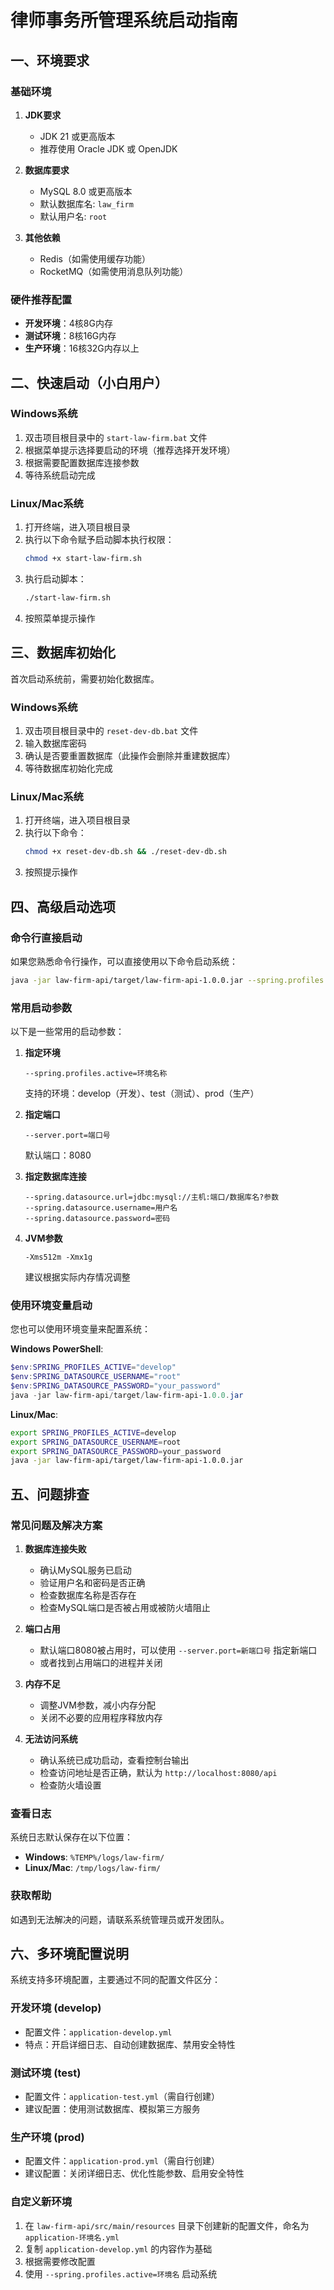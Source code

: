 # 律师事务所管理系统启动指南

## 一、环境要求

### 基础环境

1. **JDK要求**
   - JDK 21 或更高版本
   - 推荐使用 Oracle JDK 或 OpenJDK

2. **数据库要求**
   - MySQL 8.0 或更高版本
   - 默认数据库名: `law_firm`
   - 默认用户名: `root`

3. **其他依赖**
   - Redis（如需使用缓存功能）
   - RocketMQ（如需使用消息队列功能）

### 硬件推荐配置

- **开发环境**：4核8G内存
- **测试环境**：8核16G内存
- **生产环境**：16核32G内存以上

## 二、快速启动（小白用户）

### Windows系统

1. 双击项目根目录中的 `start-law-firm.bat` 文件
2. 根据菜单提示选择要启动的环境（推荐选择开发环境）
3. 根据需要配置数据库连接参数
4. 等待系统启动完成

### Linux/Mac系统

1. 打开终端，进入项目根目录
2. 执行以下命令赋予启动脚本执行权限：
   ```bash
   chmod +x start-law-firm.sh
   ```
3. 执行启动脚本：
   ```bash
   ./start-law-firm.sh
   ```
4. 按照菜单提示操作

## 三、数据库初始化

首次启动系统前，需要初始化数据库。

### Windows系统

1. 双击项目根目录中的 `reset-dev-db.bat` 文件
2. 输入数据库密码
3. 确认是否要重置数据库（此操作会删除并重建数据库）
4. 等待数据库初始化完成

### Linux/Mac系统

1. 打开终端，进入项目根目录
2. 执行以下命令：
   ```bash
   chmod +x reset-dev-db.sh && ./reset-dev-db.sh
   ```
3. 按照提示操作

## 四、高级启动选项

### 命令行直接启动

如果您熟悉命令行操作，可以直接使用以下命令启动系统：

```bash
java -jar law-firm-api/target/law-firm-api-1.0.0.jar --spring.profiles.active=develop
```

### 常用启动参数

以下是一些常用的启动参数：

1. **指定环境**
   ```
   --spring.profiles.active=环境名称
   ```
   支持的环境：develop（开发）、test（测试）、prod（生产）

2. **指定端口**
   ```
   --server.port=端口号
   ```
   默认端口：8080

3. **指定数据库连接**
   ```
   --spring.datasource.url=jdbc:mysql://主机:端口/数据库名?参数
   --spring.datasource.username=用户名
   --spring.datasource.password=密码
   ```

4. **JVM参数**
   ```
   -Xms512m -Xmx1g
   ```
   建议根据实际内存情况调整

### 使用环境变量启动

您也可以使用环境变量来配置系统：

**Windows PowerShell**:
```powershell
$env:SPRING_PROFILES_ACTIVE="develop"
$env:SPRING_DATASOURCE_USERNAME="root"
$env:SPRING_DATASOURCE_PASSWORD="your_password"
java -jar law-firm-api/target/law-firm-api-1.0.0.jar
```

**Linux/Mac**:
```bash
export SPRING_PROFILES_ACTIVE=develop
export SPRING_DATASOURCE_USERNAME=root
export SPRING_DATASOURCE_PASSWORD=your_password
java -jar law-firm-api/target/law-firm-api-1.0.0.jar
```

## 五、问题排查

### 常见问题及解决方案

1. **数据库连接失败**
   - 确认MySQL服务已启动
   - 验证用户名和密码是否正确
   - 检查数据库名称是否存在
   - 检查MySQL端口是否被占用或被防火墙阻止

2. **端口占用**
   - 默认端口8080被占用时，可以使用 `--server.port=新端口号` 指定新端口
   - 或者找到占用端口的进程并关闭

3. **内存不足**
   - 调整JVM参数，减小内存分配
   - 关闭不必要的应用程序释放内存

4. **无法访问系统**
   - 确认系统已成功启动，查看控制台输出
   - 检查访问地址是否正确，默认为 `http://localhost:8080/api`
   - 检查防火墙设置

### 查看日志

系统日志默认保存在以下位置：

- **Windows**: `%TEMP%/logs/law-firm/`
- **Linux/Mac**: `/tmp/logs/law-firm/`

### 获取帮助

如遇到无法解决的问题，请联系系统管理员或开发团队。

## 六、多环境配置说明

系统支持多环境配置，主要通过不同的配置文件区分：

### 开发环境 (develop)

- 配置文件：`application-develop.yml`
- 特点：开启详细日志、自动创建数据库、禁用安全特性

### 测试环境 (test)

- 配置文件：`application-test.yml`（需自行创建）
- 建议配置：使用测试数据库、模拟第三方服务

### 生产环境 (prod)

- 配置文件：`application-prod.yml`（需自行创建）
- 建议配置：关闭详细日志、优化性能参数、启用安全特性

### 自定义新环境

1. 在 `law-firm-api/src/main/resources` 目录下创建新的配置文件，命名为 `application-环境名.yml`
2. 复制 `application-develop.yml` 的内容作为基础
3. 根据需要修改配置
4. 使用 `--spring.profiles.active=环境名` 启动系统 